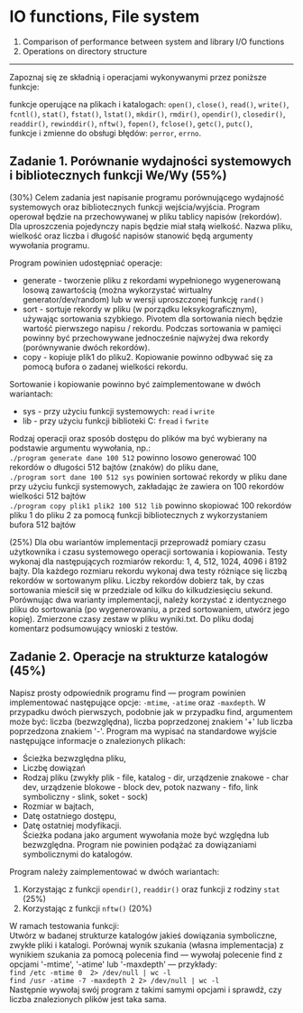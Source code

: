 # IO functions, File system  
1. Comparison of performance between system and library I/O functions  
2. Operations on directory structure

---
Zapoznaj się ze składnią i operacjami wykonywanymi przez poniższe funkcje:

funkcje operujące na plikach i katalogach: `open()`, `close()`, `read()`, `write()`, `fcntl()`, `stat()`, `fstat()`, `lstat()`, `mkdir()`, `rmdir()`, `opendir()`, `closedir()`, `readdir()`, `rewinddir()`, `nftw()`, `fopen()`, `fclose()`, `getc()`, `putc()`,  
funkcje i zmienne do obsługi błędów: `perror`, `errno`.  

## Zadanie 1. Porównanie wydajności systemowych i bibliotecznych funkcji We/Wy (55%)
(30%) Celem zadania jest napisanie programu porównującego wydajność systemowych oraz bibliotecznych funkcji wejścia/wyjścia. Program operował będzie na przechowywanej w pliku tablicy napisów (rekordów). Dla uproszczenia pojedynczy napis będzie miał stałą wielkość. Nazwa pliku, wielkość oraz liczba  i długość napisów stanowić będą argumenty wywołania programu.

Program powinien udostępniać  operacje:  
* generate - tworzenie pliku z rekordami wypełnionego wygenerowaną losową zawartością (można wykorzystać wirtualny generator/dev/random) lub w wersji uproszczonej funkcję `rand()`
* sort - sortuje rekordy w pliku (w porządku leksykograficznym), używając sortowania szybkiego. Pivotem dla sortowania niech będzie wartość pierwszego napisu / rekordu.  Podczas sortowania w pamięci powinny być przechowywane jednocześnie najwyżej dwa rekordy (porównywanie dwóch rekordów).
* copy - kopiuje plik1 do pliku2. Kopiowanie powinno odbywać się za pomocą bufora o zadanej wielkości rekordu.
    
Sortowanie i kopiowanie powinno być zaimplementowane w dwóch wariantach:  
* sys - przy użyciu funkcji systemowych: `read` i `write`
* lib - przy użyciu funkcji biblioteki C: `fread` i `fwrite`  

Rodzaj operacji oraz sposób dostępu do plików ma być wybierany na podstawie argumentu wywołania,  np.:  
`./program generate dane 100 512` powinno losowo generować 100 rekordów o długości 512 bajtów (znaków)
do pliku dane,  
`./program sort dane 100 512 sys` powinien sortować rekordy w pliku dane przy użyciu funkcji systemowych,
zakładając że zawiera on 100 rekordów wielkości 512 bajtów  
`./program copy plik1 plik2 100 512 lib` powinno skopiować 100 rekordów pliku 1 do pliku 2 za pomocą funkcji
bibliotecznych z wykorzystaniem bufora 512 bajtów  

(25%) Dla obu wariantów implementacji przeprowadź pomiary czasu użytkownika i czasu systemowego operacji sortowania i kopiowania. Testy wykonaj dla następujących rozmiarów rekordu: 1, 4, 512, 1024, 4096 i 8192 bajty. Dla każdego rozmiaru rekordu wykonaj dwa testy różniące się liczbą rekordów w sortowanym pliku. Liczby rekordów dobierz tak, by czas sortowania mieścił się w przedziale od kilku do kilkudziesięciu sekund. Porównując dwa warianty implementacji, należy korzystać z identycznego pliku do sortowania (po wygenerowaniu, a przed sortowaniem, utwórz jego kopię). Zmierzone czasy zestaw w pliku wyniki.txt. Do pliku dodaj komentarz podsumowujący wnioski z testów.  

## Zadanie 2. Operacje na strukturze katalogów (45%)
Napisz prosty odpowiednik programu find — program powinien implementować następujące opcje: `-mtime`, `-atime` oraz `-maxdepth`.  W przypadku dwóch pierwszych, podobnie jak w przypadku find, argumentem może być: liczba (bezwzględna), liczba poprzedzonej znakiem '+' lub liczba poprzedzona znakiem '-'. Program ma wypisać na standardowe wyjście następujące informacje o znalezionych plikach:  
* Ścieżka bezwzględna pliku,
* Liczbę dowiązań
* Rodzaj pliku (zwykły plik - file, katalog - dir, urządzenie znakowe - char dev, urządzenie blokowe - block dev, potok nazwany - fifo, link symboliczny - slink, soket - sock) 
* Rozmiar w bajtach,
* Datę ostatniego dostępu,
* Datę ostatniej modyfikacji.  
Ścieżka podana jako argument wywołania może być względna lub bezwzględna. Program nie powinien podążać za dowiązaniami symbolicznymi do katalogów.  

Program należy zaimplementować w dwóch wariantach:  
1. Korzystając z funkcji `opendir()`, `readdir()` oraz funkcji z rodziny `stat` (25%)  
2. Korzystając z funkcji `nftw()` (20%)  

W ramach testowania funkcji:  
Utwórz w badanej strukturze katalogów jakieś dowiązania symboliczne, zwykłe pliki i katalogi.
Porównaj wynik szukania (własna implementacja) z wynikiem szukania za pomocą polecenia find — wywołaj polecenie find z opcjami '-mtime', '-atime' lub '-maxdepth' — przykłady:  
`find /etc -mtime 0  2> /dev/null | wc -l`  
`find /usr -atime -7 -maxdepth 2 2> /dev/null | wc -l`  
Następnie wywołaj swój program z takimi samymi opcjami i sprawdź, czy liczba znalezionych plików jest taka sama.
